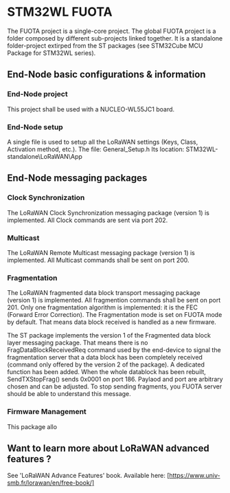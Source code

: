 
# STM32WL FUOTA

The FUOTA project is a single-core project. The global FUOTA project is a folder composed by different sub-projects linked together. It is a standalone folder-project extirped from the ST packages (see STM32Cube MCU Package for STM32WL series). 
## End-Node basic configurations & information

### End-Node project
This project shall be used with a NUCLEO-WL55JC1 board.

### End-Node setup
A single file is used to setup all the LoRaWAN settings (Keys, Class, Activation method, etc.).
The file:	General_Setup.h
Its location:	STM32WL-standalone\LoRaWAN\App

## End-Node messaging packages

### Clock Synchronization
The LoRaWAN Clock Synchronization messaging package (version 1) is implemented. All Clock commands are sent via port 202.

### Multicast
The LoRaWAN Remote Multicast messaging package (version 1) is implemented. All Multicast commands shall be sent on port 200.

### Fragmentation
The LoRaWAN fragmented data block transport messaging package (version 1) is implemented. All fragmention commands shall be sent on port 201. Only one fragmentation algorithm is implemented: it is the FEC (Forward Error Correction).
The Fragmentation mode is set on FUOTA mode by default. That means data block received is handled as a new firmware.

The ST package implements the version 1 of the Fragmented data block layer messaging package. That means there is no FragDataBlockReceivedReq command used by the end-device to signal the fragmentation server that a data block has been completely received (command only offered by the version 2 of the package). A dedicated function has been added. When the whole datablock has been rebuilt, SendTXStopFrag() sends 0x0001 on port 186. Paylaod and port are arbitrary chosen and can be adjusted. To stop sending fragments, you FUOTA server should be able to understand this message.

### Firmware Management
This package allo

## Want to learn more about LoRaWAN advanced features ?
See 'LoRaWAN Advance Features' book.
Available here: [https://www.univ-smb.fr/lorawan/en/free-book/]

